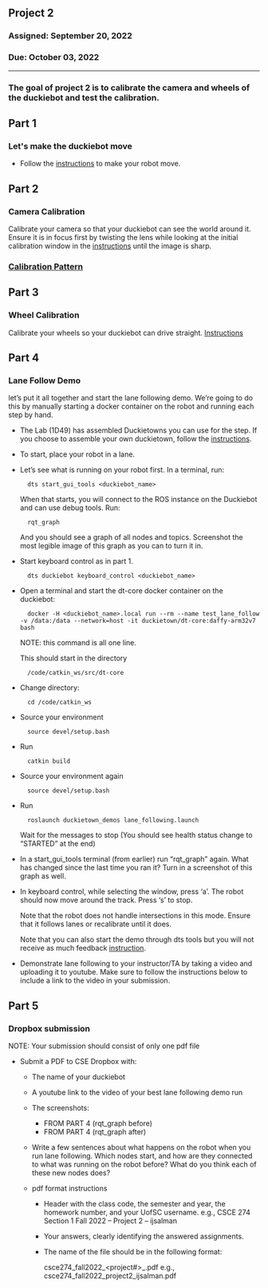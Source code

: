 ## Project 2

### Assigned: September 20, 2022
### Due: October 03, 2022

--------

### The goal of project 2 is to calibrate the camera and wheels of the duckiebot and test the calibration.

## Part 1 
### Let's make the duckiebot move
- Follow the [instructions](https://docs.duckietown.org/daffy/opmanual_duckiebot/out/rc_control.html) to make your robot move.

## Part 2
### Camera Calibration

Calibrate your camera so that your duckiebot can see the world around it. Ensure it is in focus first by twisting the lens while looking at the initial calibration window in the [instructions](https://docs.duckietown.org/daffy/opmanual_duckiebot/out/camera_calib.html) until the image is sharp. 

### [Calibration Pattern](./calibration_pattern.pdf)

## Part 3
### Wheel Calibration

Calibrate your wheels so your duckiebot can drive straight. [Instructions](https://docs.duckietown.org/daffy/opmanual_duckiebot/out/wheel_calibration.html)

## Part 4
### Lane Follow Demo

let’s put it all together and start the lane following demo. We’re going to do this by manually starting a docker container on the robot and running each step by hand. 

- The Lab (1D49) has assembled Duckietowns you can use for the step. If you choose to assemble your own duckietown, follow the [instructions](https://docs.duckietown.org/daffy/opmanual_duckietown/out/dt_ops_appearance_specifications.html).

- To start, place your robot in a lane.
- Let’s see what is running on your robot first. In a terminal, run:

        dts start_gui_tools <duckiebot_name>

    When that starts, you will connect to the ROS instance on the Duckiebot and can use debug tools. Run:
        
        rqt_graph
    And you should see a graph of all nodes and topics. Screenshot the most legible image of this graph as you can to turn it in.

- Start keyboard control as in part 1.

        dts duckiebot keyboard_control <duckiebot_name>

- Open a terminal and start the dt-core docker container on the duckiebot:

        docker -H <duckiebot_name>.local run --rm --name test_lane_follow -v /data:/data --network=host -it duckietown/dt-core:daffy-arm32v7 bash
    NOTE: this command is all one line.

    This should start in the directory 
    
        /code/catkin_ws/src/dt-core

- Change directory:

        cd /code/catkin_ws

- Source your environment
    
        source devel/setup.bash
- Run 
    
        catkin build 

- Source your environment again
        
        source devel/setup.bash

- Run
        
        roslaunch duckietown_demos lane_following.launch 
        
    Wait for the messages to stop (You should see health status change to “STARTED” at the end)

- In a start_gui_tools terminal (from earlier) run “rqt_graph” again. What has changed since the last time you ran it? Turn in a screenshot of this graph as well.

- In keyboard control, while selecting the window, press ‘a’. The robot should now move around the track. Press ‘s’ to stop. 

    Note that the robot does not handle intersections in this mode. Ensure that it follows lanes or recalibrate until it does.

    Note that you can also start the demo through dts tools but you will not receive as much feedback [instruction](https://docs.duckietown.org/daffy/opmanual_duckiebot/out/demos.html).

- Demonstrate lane following to your instructor/TA by taking a video and uploading it to youtube. Make sure to follow the instructions below to include a link to the video in your submission.

## Part 5

### Dropbox submission

NOTE: Your submission should consist of only one pdf file

- Submit a PDF to CSE Dropbox with:

    * The name of your duckiebot
    * A youtube link to the video of your best lane following demo run
    * The screenshots:
        - FROM PART 4 (rqt_graph before)
        - FROM PART 4 (rqt_graph after)

    * Write a few sentences about what happens on the robot when you run lane following. Which nodes start, and how are they connected to what was running on the robot before? What do you think each of these new nodes does?

    * pdf format instructions
        * Header with the class code, the semester and year, the homework number, and your UofSC username.
          e.g., CSCE 274 Section 1 Fall 2022 – Project 2 – ijsalman
          
        * Your answers, clearly identifying the answered assignments.

        * The name of the file should be in the following format:
        
            csce274_fall2022_<project#>_<UofSC username>.pdf
            e.g., csce274_fall2022_project2_ijsalman.pdf
